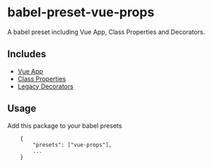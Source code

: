 # babel-preset-vue-props
A babel preset including Vue App, Class Properties and Decorators.

## Includes

* [Vue App](https://github.com/vuejs/babel-preset-vue-app)
* [Class Properties](https://babeljs.io/docs/plugins/transform-class-properties/)
* [Legacy Decorators](https://github.com/loganfsmyth/babel-plugin-transform-decorators-legacy)

## Usage

Add this package to your babel presets
```
    {
        "presets": ["vue-props"],
        ...
    }
```
